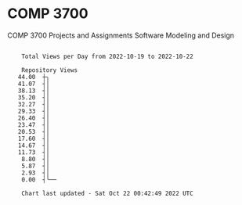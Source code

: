 # COMP 3700
COMP 3700 Projects and Assignments
Software Modeling and Design

```

    Total Views per Day from 2022-10-19 to 2022-10-22

    Repository Views
   44.00  ┼╮
   41.07  ┤│
   38.13  ┤│
   35.20  ┤│
   32.27  ┤│
   29.33  ┤│
   26.40  ┤│
   23.47  ┤│
   20.53  ┤│
   17.60  ┤│
   14.67  ┤│
   11.73  ┤│
    8.80  ┤│
    5.87  ┤│
    2.93  ┤│
    0.00  ┤╰──

    Chart last updated - Sat Oct 22 00:42:49 2022 UTC
    
```
